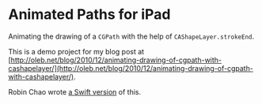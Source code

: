 # Animated Paths for iPad

Animating the drawing of a `CGPath` with the help of `CAShapeLayer.strokeEnd`.

This is a demo project for my blog post at [http://oleb.net/blog/2010/12/animating-drawing-of-cgpath-with-cashapelayer/](http://oleb.net/blog/2010/12/animating-drawing-of-cgpath-with-cashapelayer/).

Robin Chao wrote [a Swift version](https://github.com/RobinChao/AnimatedPaths) of this.
